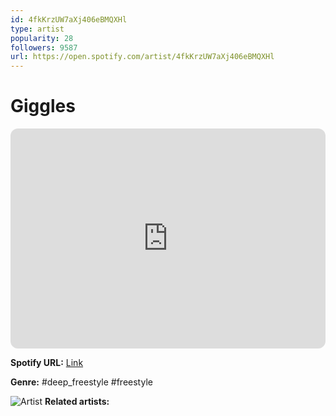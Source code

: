 ```yaml
---
id: 4fkKrzUW7aXj406eBMQXHl
type: artist
popularity: 28
followers: 9587
url: https://open.spotify.com/artist/4fkKrzUW7aXj406eBMQXHl
---
```

# Giggles

<iframe style="border-radius:12px" src="https://open.spotify.com/embed/artist/4fkKrzUW7aXj406eBMQXHl" width="100%" height="352" frameBorder="0" allowfullscreen="" allow="autoplay; clipboard-write; encrypted-media; fullscreen; picture-in-picture" loading="lazy"></iframe>

**Spotify URL:** [Link](https://open.spotify.com/artist/4fkKrzUW7aXj406eBMQXHl)

**Genre:**  #deep_freestyle #freestyle

![Artist](https://i.scdn.co/image/ab67616d0000b2738d4f8ea55eac9234d745f936)
**Related artists:**

